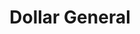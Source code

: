 ---
title: "Dollar General"
url: /austintown/dollar-general-mahoning-avenue/
shop: variety store
---